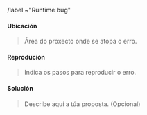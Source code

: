 /label ~"Runtime bug"

#### Ubicación

> Área do proxecto onde se atopa o erro.

#### Reprodución

> Indica os pasos para reproducir o erro.

#### Solución

> Describe aquí a túa proposta. (Opcional)
